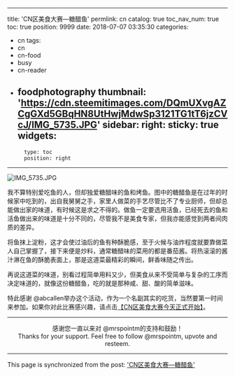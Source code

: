 
---
title: 'CN区美食大赛—糖醋鱼'
permlink: cn
catalog: true
toc_nav_num: true
toc: true
position: 9999
date: 2018-07-07 03:35:30
categories:
- cn
tags:
- cn
- cn-food
- busy
- cn-reader
- foodphotography
thumbnail: 'https://cdn.steemitimages.com/DQmUXvgAZCgGXd5GBqHN8UtHwjMdwSp3121TG1tT6jzCVcJ/IMG_5735.JPG'
sidebar:
    right:
        sticky: true
widgets:
    -
        type: toc
        position: right
---


![IMG_5735.JPG](https://cdn.steemitimages.com/DQmUXvgAZCgGXd5GBqHN8UtHwjMdwSp3121TG1tT6jzCVcJ/IMG_5735.JPG)

我不算特别爱吃鱼的人，但却独爱糖醋味的鱼和烤鱼。图中的糖醋鱼是在过年的时候家中吃到的，出自我舅舅之手，家里人做菜的手艺尽管比不了专业厨师，但却总能做出家的味道，有时候这是求之不得的。做鱼一定要选用活鱼，已经死去的鱼和活鱼做出来的味道是十分不同的，尽管我不是美食专家，但我亦能感觉到两者间肉质的差异。

将鱼抹上淀粉，这才会使过油后的鱼有种酥脆感，至于火候与油炸程度就要靠做菜人自己掌握了，接下来便是炒料，通常糖醋味的菜用的都是番茄酱。将热滚滚的酱汁淋在鱼的酥脆表面上，那是这道菜最精彩的瞬间，鲜香味随之传出。

再说这道菜的味道，别看过程简单用料又少，但美食从来不受简单与复杂的工序而决定味道的，就像这份糖醋鱼，吃的就是那种咸、甜、酸的简单滋味。

特此感谢 @abcallen举办这个活动，作为一个名副其实的吃货，当然要第一时间来参加。如果你对此比赛感兴趣，请点击<a href="https://steemit.com/cn/@abcallen/cn-or-cn-district-food-contest-our-taste-buds-need-you-gourmet#">【CN区美食大赛今天正式开始】</a>。

****

<center>感谢您一直以来对 @mrspointm的支持和鼓励！</center>

<center>Thanks for your support. Feel free to follow @mrspointm, upvote and resteem.</center>

- - -

This page is synchronized from the post: ['CN区美食大赛—糖醋鱼'](https://steemit.com/@mrspointm/cn)
